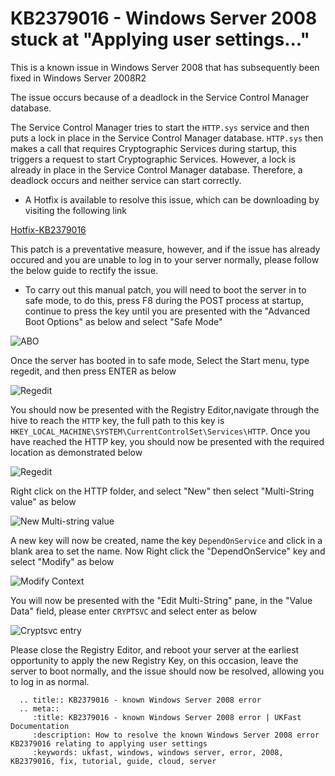 # KB2379016 - Windows Server 2008 stuck at "Applying user settings..."

This is a known issue in Windows Server 2008 that has subsequently been fixed in Windows Server 2008R2


The issue occurs because of a deadlock in the Service Control Manager database.

The Service Control Manager tries to start the `HTTP.sys` service and then puts a lock in place in the Service Control Manager database.
`HTTP.sys` then makes a call that requires Cryptographic Services during startup, this triggers a request to start Cryptographic Services. 
However, a lock is already in place in the Service Control Manager database. Therefore, a deadlock occurs and neither service can start correctly.

* A Hotfix is available to resolve this issue, which can be downloading by visiting the following link

[Hotfix-KB2379016](https://support.microsoft.com/en-gb/kb/2379016)

This patch is a preventative measure, however, and if the issue has already occured and you are unable to log in to your server normally, please follow the below guide to rectify the issue.

* To carry out this manual patch, you will need to boot the server in to safe mode, to do this, press F8 during the POST process at startup, continue to press the key until you are presented with the "Advanced Boot Options" as below and select "Safe Mode"

![ABO](Files/applyingusersettingserror/advancedbootoptionsmenu.png)

Once the server has booted in to safe mode, Select the Start menu, type regedit, and then press ENTER as below

![Regedit](Files/applyingusersettingserror/Regedit.PNG)

You should now be presented with the Registry Editor,navigate through the hive to reach the `HTTP` key, the full path to this key is `HKEY_LOCAL_MACHINE\SYSTEM\CurrentControlSet\Services\HTTP`. Once you have reached the HTTP key, you should now be presented with the required location as demonstrated below

![Regedit](Files/applyingusersettingserror/regeditserviceshttp.PNG)

Right click on the HTTP folder, and select "New" then select "Multi-String value" as below

![New Multi-string value](Files/applyingusersettingserror/multistringvalue.PNG)

A new key will now be created, name the key `DependOnService` and click in a blank area to set the name. Now Right click the "DependOnService" key and select "Modify" as below

![Modify Context](Files/applyingusersettingserror/Modify.PNG)

You will now be presented with the "Edit Multi-String" pane, in the "Value Data" field, please enter `CRYPTSVC` and select enter as below

![Cryptsvc entry](Files/applyingusersettingserror/regkey.PNG)

Please close the Registry Editor, and reboot your server at the earliest opportunity to apply the new Registry Key, on this occasion, leave the server to boot normally, and the issue should now be resolved, allowing you to log in as normal.

```eval_rst
  .. title:: KB2379016 - known Windows Server 2008 error
  .. meta::
     :title: KB2379016 - known Windows Server 2008 error | UKFast Documentation
     :description: How to resolve the known Windows Server 2008 error KB2379016 relating to applying user settings
     :keywords: ukfast, windows, windows server, error, 2008, KB2379016, fix, tutorial, guide, cloud, server
